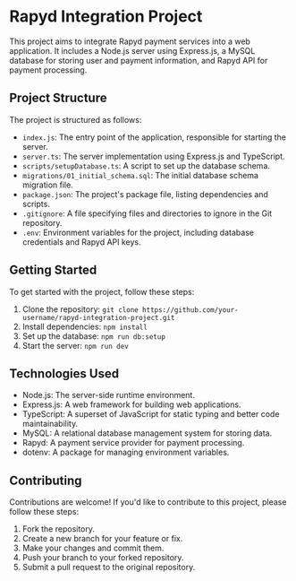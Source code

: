 # Rapyd Integration Project

This project aims to integrate Rapyd payment services into a web application. It includes a Node.js server using Express.js, a MySQL database for storing user and payment information, and Rapyd API for payment processing.

## Project Structure

The project is structured as follows:

- `index.js`: The entry point of the application, responsible for starting the server.
- `server.ts`: The server implementation using Express.js and TypeScript.
- `scripts/setupDatabase.ts`: A script to set up the database schema.
- `migrations/01_initial_schema.sql`: The initial database schema migration file.
- `package.json`: The project's package file, listing dependencies and scripts.
- `.gitignore`: A file specifying files and directories to ignore in the Git repository.
- `.env`: Environment variables for the project, including database credentials and Rapyd API keys.

## Getting Started

To get started with the project, follow these steps:

1. Clone the repository: `git clone https://github.com/your-username/rapyd-integration-project.git`
2. Install dependencies: `npm install`
3. Set up the database: `npm run db:setup`
4. Start the server: `npm run dev`

## Technologies Used

- Node.js: The server-side runtime environment.
- Express.js: A web framework for building web applications.
- TypeScript: A superset of JavaScript for static typing and better code maintainability.
- MySQL: A relational database management system for storing data.
- Rapyd: A payment service provider for payment processing.
- dotenv: A package for managing environment variables.

## Contributing

Contributions are welcome! If you'd like to contribute to this project, please follow these steps:

1. Fork the repository.
2. Create a new branch for your feature or fix.
3. Make your changes and commit them.
4. Push your branch to your forked repository.
5. Submit a pull request to the original repository.
